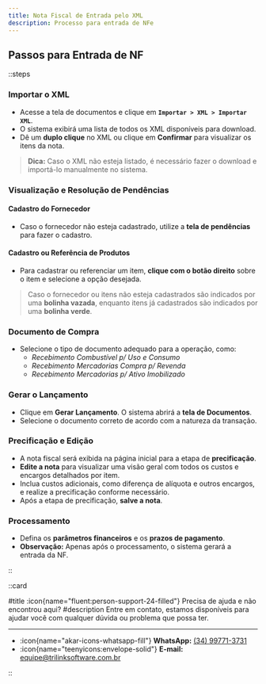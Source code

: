```yaml
---
title: Nota Fiscal de Entrada pelo XML
description: Processo para entrada de NFe
---
```


## Passos para  Entrada de NF

::steps

### Importar o XML

- Acesse a tela de documentos e clique em **`Importar > XML > Importar XML`**.
- O sistema exibirá uma lista de todos os XML disponíveis para download.
- Dê um **duplo clique** no XML ou clique em **Confirmar** para visualizar os itens da nota.

> **Dica:** Caso o XML não esteja listado, é necessário fazer o download e importá-lo manualmente no sistema.

### Visualização e Resolução de Pendências

#### Cadastro do Fornecedor

- Caso o fornecedor não esteja cadastrado, utilize a **tela de pendências** para fazer o cadastro.

#### Cadastro ou Referência de Produtos

- Para cadastrar ou referenciar um item, **clique com o botão direito** sobre o item e selecione a opção desejada.

> Caso o fornecedor ou itens não esteja cadastrados são indicados por uma **bolinha vazada**, enquanto itens já cadastrados são indicados por uma **bolinha verde**.

### Documento de Compra

- Selecione o tipo de documento adequado para a operação, como:
  - *Recebimento Combustível p/ Uso e Consumo*
  - *Recebimento Mercadorias Compra p/ Revenda*
  - *Recebimento Mercadorias p/ Ativo Imobilizado*

### Gerar o Lançamento

- Clique em **Gerar Lançamento**. O sistema abrirá a **tela de Documentos**.
- Selecione o documento correto de acordo com a natureza da transação.

### Precificação e Edição

- A nota fiscal será exibida na página inicial para a etapa de **precificação**.
- **Edite a nota** para visualizar uma visão geral com todos os custos e encargos detalhados por item.
- Inclua custos adicionais, como diferença de alíquota e outros encargos, e realize a precificação conforme necessário.
- Após a etapa de precificação, **salve a nota**.

### Processamento

- Defina os **parâmetros financeiros** e os **prazos de pagamento**.
- **Observação:** Apenas após o processamento, o sistema gerará a entrada da NF.

::

::card

#title
:icon{name="fluent:person-support-24-filled"} Precisa de ajuda e não encontrou aqui?
#description
Entre em contato, estamos disponíveis para ajudar você com qualquer dúvida ou problema que possa ter.

---

- :icon{name="akar-icons-whatsapp-fill"} **WhatsApp:** [(34) 99771-3731](https://wa.me/trilinksoftware)
- :icon{name="teenyicons:envelope-solid"} **E-mail:** [equipe@trilinksoftware.com.br](mailto:equipe@trilinksoftware.com.br)

::
